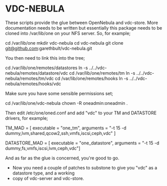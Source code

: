 VDC-NEBULA
==========

These scripts provide the glue between OpenNebula and vdc-store. More documentation needs to be written
but essentially this package needs to be cloned into /var/lib/one on your NFS server. So, for example;

cd /var/lib/one
mkdir vdc-nebula
cd vdc-nebula
git clone git@github.com:garethbult/vdc-nebula.git

You then need to link this into the tree;

cd /var/lib/one/remotes/datastores
ln -s ../../vdc-nebula/remotes/datastore/vdc
cd /var/lib/one/remotes/tm
ln -s ../../vdc-nebula/remotes/tm/vdc
cd /var/lib/one/remotes/hooks
ln -s ../../vdc-nebula/remotes/hooks/vdc

Make sure you have some sensible permissions set;

cd /var/lib/one/vdc-nebula
chown -R oneadmin:oneadmin .

Then edit /etc/one/oned.conf and add "vdc" to your TM and DATASTORE drivers, for example;

TM_MAD = [
    executable = "one_tm",
    arguments  = "-t 15 -d dummy,lvm,shared,qcow2,ssh,vmfs,iscsi,ceph,vdc" ]

DATASTORE_MAD = [
    executable = "one_datastore",
    arguments  = "-t 15 -d dummy,fs,vmfs,iscsi,lvm,ceph,vdc"]

And as far as the glue is concerned, you're good to go.
- Now you need a couple of patches to substone to give you "vdc" as a datastore type, and a working
- copy of vdc-server and vdc-store.
